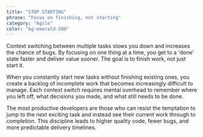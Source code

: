 ```yaml
---
title: "STOP STARTING"
phrase: "Focus on finishing, not starting"
category: "Agile"
color: "bg-emerald-500"
---
```


Context switching between multiple tasks slows you down and increases the chance of bugs. By focusing on one thing at a time, you get to a 'done' state faster and deliver value sooner. The goal is to finish work, not just start it.

When you constantly start new tasks without finishing existing ones, you create a backlog of incomplete work that becomes increasingly difficult to manage. Each context switch requires mental overhead to remember where you left off, what decisions you made, and what still needs to be done.

The most productive developers are those who can resist the temptation to jump to the next exciting task and instead see their current work through to completion. This discipline leads to higher quality code, fewer bugs, and more predictable delivery timelines.
